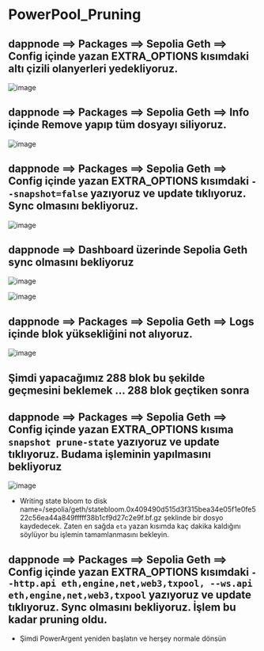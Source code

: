 # PowerPool_Pruning
## dappnode ==> Packages ==> Sepolia Geth ==> Config içinde yazan EXTRA_OPTIONS kısımdaki altı çizili olanyerleri yedekliyoruz.

![image](https://github.com/ahmkah/PowerPool_Pruning/assets/99053148/d5f89e82-e670-4f18-bb09-b3ea1b2d0039)

## dappnode ==> Packages ==> Sepolia Geth ==> Info içinde Remove yapıp tüm dosyayı siliyoruz.

![image](https://github.com/ahmkah/PowerPool_Pruning/assets/99053148/614d9ec5-3b58-4544-b4a3-eb141be8c86e)

## dappnode ==> Packages ==> Sepolia Geth ==> Config içinde yazan EXTRA_OPTIONS kısımdaki  ``--snapshot=false`` yazıyoruz ve update tıklıyoruz. Sync olmasını bekliyoruz.

![image](https://github.com/ahmkah/PowerPool_Pruning/assets/99053148/07ebdbda-02ae-4299-9591-7febda52296a)

## dappnode ==> Dashboard üzerinde Sepolia Geth sync olmasını bekliyoruz 
![image](https://github.com/ahmkah/PowerPool_Pruning/assets/99053148/b8cec9d1-bbaf-4667-96f5-960cd75c8d83)

![image](https://github.com/ahmkah/PowerPool_Pruning/assets/99053148/4a55f196-b596-4357-8e13-63a11071e9ed)

## dappnode ==> Packages ==> Sepolia Geth ==> Logs içinde blok yüksekliğini not alıyoruz. 

![image](https://github.com/ahmkah/PowerPool_Pruning/assets/99053148/4b9df6ed-50e2-4a0f-88dc-de0854238b28)

## Şimdi yapacağımız 288 blok bu şekilde geçmesini beklemek ... 288 blok geçtiken sonra 

## dappnode ==> Packages ==> Sepolia Geth ==> Config içinde yazan EXTRA_OPTIONS kısıma ``snapshot prune-state`` yazıyoruz ve update tıklıyoruz. Budama işleminin yapılmasını bekliyoruz

![image](https://github.com/ahmkah/PowerPool_Pruning/assets/99053148/310c1be2-cfee-4b4e-baa5-b2a1f377aca1)

* Writing state bloom to disk              name=/sepolia/geth/statebloom.0x409490d515d3f315bea34e05f1e0fe522c56ea44a849fffff38b1cf9d27c2e9f.bf.gz  şeklinde bir dosyo kaydedecek. Zaten en sağda ``eta`` yazan kısımda kaç dakika kaldığını söylüyor bu işlemin tamamlanmasını bekleyin.

## dappnode ==> Packages ==> Sepolia Geth ==> Config içinde yazan EXTRA_OPTIONS kısımdaki  ``--http.api eth,engine,net,web3,txpool, --ws.api eth,engine,net,web3,txpool`` yazıyoruz ve update tıklıyoruz. Sync olmasını bekliyoruz. İşlem bu kadar pruning oldu.

* Şimdi PowerArgent yeniden başlatın ve herşey normale dönsün





